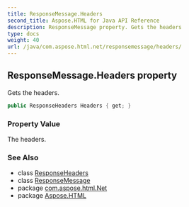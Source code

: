 ```yaml
---
title: ResponseMessage.Headers
second_title: Aspose.HTML for Java API Reference
description: ResponseMessage property. Gets the headers
type: docs
weight: 40
url: /java/com.aspose.html.net/responsemessage/headers/
---
```

## ResponseMessage.Headers property

Gets the headers.

```java
public ResponseHeaders Headers { get; }
```

### Property Value

The headers.

### See Also

* class [ResponseHeaders](../../responseheaders/)
* class [ResponseMessage](../)
* package [com.aspose.html.Net](../../responsemessage/)
* package [Aspose.HTML](../../../)
